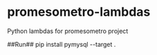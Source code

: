 # promesometro-lambdas

Python lambdas for promesometro project

##Run##
pip install pymysql --target .
